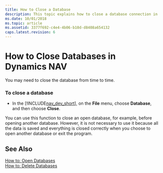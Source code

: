 ```yaml
---
title: How to Close a Database
description: This topic explains how to close a database connection in development environment. For example, close an open database, before opening another database.
ms.date: 10/01/2018
ms.topic: article
ms.assetid: 3377f692-c4e4-4b06-b10d-d8408a654132
caps.latest.revision: 6
---
```

# How to Close Databases in Dynamics NAV
You may need to close the database from time to time.  
  
### To close a database  
  
-   In the [!INCLUDE[nav_dev_short](includes/nav_dev_short_md.md)], on the **File** menu, choose **Database**, and then choose **Close**.  
  
 You can use this function to close an open database, for example, before opening another database. However, it is not necessary to use it because all the data is saved and everything is closed correctly when you choose to open another database or exit the program.  
  
## See Also  
 [How to: Open Databases](How-to--Open-Databases.md)   
 [How to: Delete Databases](How-to--Delete-Databases.md)
